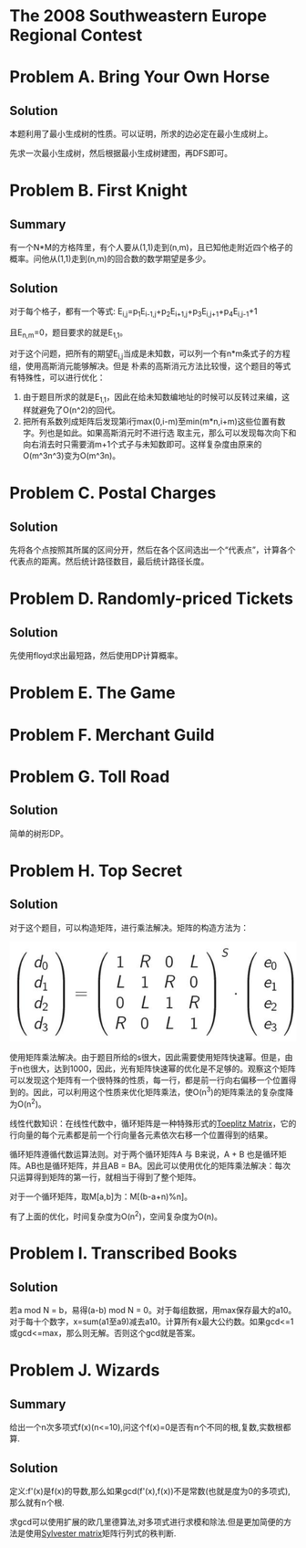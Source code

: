 # The 2008 Southweastern Europe Regional Contest

# Problem A. Bring Your Own Horse
## Solution
本题利用了最小生成树的性质。可以证明，所求的边必定在最小生成树上。

先求一次最小生成树，然后根据最小生成树建图，再DFS即可。


# Problem B. First Knight
## Summary
有一个N\*M的方格阵里，有个人要从(1,1)走到(n,m)，且已知他走附近四个格子的概率。问他从(1,1)走到(n,m)的回合数的数学期望是多少。

## Solution

对于每个格子，都有一个等式:
E<sub>i,j</sub>=p<sub>1</sub>E<sub>i-1,j</sub>+p<sub>2</sub>E<sub>i+1,j</sub>+p<sub>3</sub>E<sub>i,j+1</sub>+p<sub>4</sub>E<sub>i,j-1</sub>+1

且E<sub>n,m</sub>=0，题目要求的就是E<sub>1,1</sub>。

对于这个问题，把所有的期望E<sub>i,j</sub>当成是未知数，可以列一个有n*m条式子的方程组，使用高斯消元能够解决。但是
朴素的高斯消元方法比较慢，这个题目的等式有特殊性，可以进行优化：

1. 由于题目所求的就是E<sub>1,1</sub>，因此在给未知数编地址的时候可以反转过来编，这样就避免了O(n^2)的回代。
2. 把所有系数列成矩阵后发现第i行max(0,i-m)至min(m*n,i+m)这些位置有数字。列也是如此。如果高斯消元时不进行选
取主元，那么可以发现每次向下和向右消去时只需要消m+1个式子与未知数即可。这样复杂度由原来的O(m^3n^3)变为O(m^3n)。


# Problem C. Postal Charges
## Solution
先将各个点按照其所属的区间分开，然后在各个区间选出一个“代表点”，计算各个代表点的距离。然后统计路径数目，最后统计路径长度。


# Problem D. Randomly-priced Tickets
## Solution
先使用floyd求出最短路，然后使用DP计算概率。

# Problem E. The Game
# Problem F. Merchant Guild

# Problem G. Toll Road
## Solution
简单的树形DP。 


# Problem H. Top Secret
## Solution
对于这个题目，可以构造矩阵，进行乘法解决。矩阵的构造方法为：

![Problem H Image 1](img/4303_Img1.jpg "Problem H Image 1")

使用矩阵乘法解决。由于题目所给的s很大，因此需要使用矩阵快速幂。但是，由于n也很大，达到1000，因此，光有矩阵快速幂的优化是不足够的。观察这个矩阵可以发现这个矩阵有一个很特殊的性质，每一行，都是前一行向右偏移一个位置得到的。因此，可以利用这个性质来优化矩阵乘法，使O(n<sup>3</sup>)的矩阵乘法的复杂度降为O(n<sup>2</sup>)。

线性代数知识：在线性代数中，循环矩阵是一种特殊形式的[Toeplitz Matrix](http://en.wikipedia.org/wiki/Toeplitz_matrix)，它的行向量的每个元素都是前一个行向量各元素依次右移一个位置得到的结果。

循环矩阵遵循代数运算法则。对于两个循环矩阵A 与 B来说，A + B 也是循环矩阵。AB也是循环矩阵，并且AB = BA。因此可以使用优化的矩阵乘法解决：每次只运算得到矩阵的第一行，就相当于得到了整个矩阵。

对于一个循环矩阵，取M\[a,b\]为：M\[(b-a+n)%n\]。

有了上面的优化，时间复杂度为O(n<sup>2</sup>)，空间复杂度为O(n)。

# Problem I. Transcribed Books
## Solution
若a mod N = b，易得(a-b) mod N = 0。对于每组数据，用max保存最大的a10。对于每十个数字，x=sum(a1至a9)减去a10。计算所有x最大公约数。如果gcd<=1或gcd<=max，那么则无解。否则这个gcd就是答案。


# Problem J. Wizards
## Summary
给出一个n次多项式f(x)(n<=10),问这个f(x)=0是否有n个不同的根,复数,实数根都算.
## Solution
定义:f'(x)是f(x)的导数,那么如果gcd(f'(x),f(x))不是常数(也就是度为0的多项式),那么就有n个根.

求gcd可以使用扩展的欧几里德算法,对多项式进行求模和除法.但是更加简便的方法是使用[Sylvester matrix](http://en.wikipedia.org/wiki/Sylvester_matrix)矩阵行列式的秩判断.
